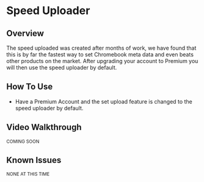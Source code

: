 # Speed Uploader

## Overview

The speed uploaded was created after months of work, we have found that this is by far the fastest way to set Chromebook meta data and even beats other products on the market. After upgrading your account to Premium you will then use the speed uploader by default.

## How To Use

* Have a Premium Account and the set upload feature is changed to the speed uploader by default.


## Video Walkthrough

<sup>COMING SOON</sup>


## Known Issues

<sup>NONE AT THIS TIME</sup>